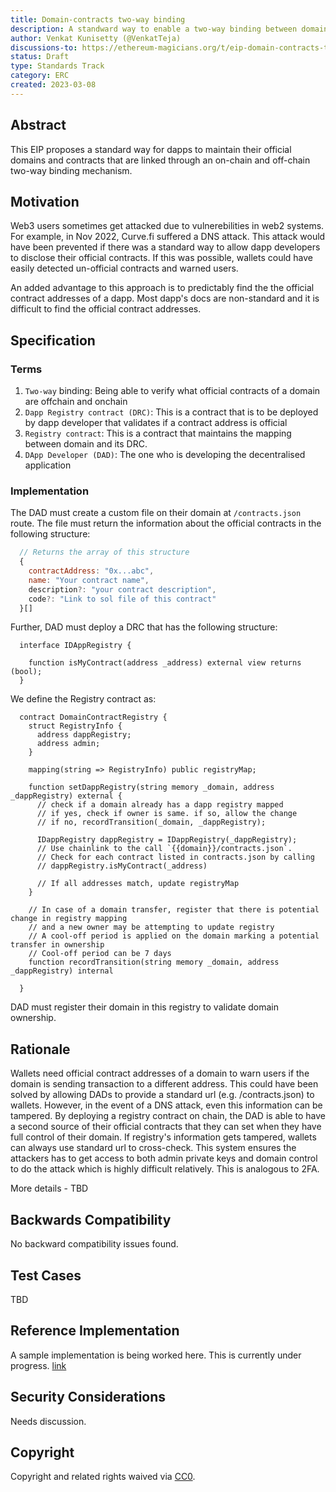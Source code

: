```yaml
---
title: Domain-contracts two-way binding
description: A standward way to enable a two-way binding between domain and its official contracts to prevent DNS attacks
author: Venkat Kunisetty (@VenkatTeja)
discussions-to: https://ethereum-magicians.org/t/eip-domain-contracts-two-way-binding/13209
status: Draft
type: Standards Track
category: ERC
created: 2023-03-08
---
```


## Abstract

This EIP proposes a standard way for dapps to maintain their official domains and contracts that are linked through an on-chain and off-chain two-way binding mechanism. 

## Motivation

Web3 users sometimes get attacked due to vulnerebilities in web2 systems. For example, in Nov 2022, Curve.fi suffered a DNS attack. This attack would have been prevented if there was a standard way to allow dapp developers to disclose their official contracts. If this was possible, wallets could have easily detected un-official contracts and warned users. 
  
An added advantage to this approach is to predictably find the the official contract addresses of a dapp. Most dapp's docs are non-standard and it is difficult to find the official contract addresses.

## Specification

### Terms

  1. `Two-way` binding: Being able to verify what official contracts of a domain are offchain and onchain
  2. `Dapp Registry contract (DRC)`: This is a contract that is to be deployed by dapp developer that validates if a contract address is official
  3. `Registry contract`: This is a contract that maintains the mapping between domain and its DRC.
  4. `DApp Developer (DAD)`: The one who is developing the decentralised application
  
### Implementation

  The DAD must create a custom file on their domain at `/contracts.json` route. The file must return the information about the official contracts in the following structure:
  
  ```javascript
    // Returns the array of this structure
    {
      contractAddress: "0x...abc",
      name: "Your contract name",
      description?: "your contract description",
      code?: "Link to sol file of this contract"
    }[]
  ```
  
  Further, DAD must deploy a DRC that has the following structure:
  
  ```solidity
    interface IDAppRegistry {
      
      function isMyContract(address _address) external view returns (bool);
    }
  ```
  
  We define the Registry contract as:
  
  ```solidity
    contract DomainContractRegistry {
      struct RegistryInfo {
        address dappRegistry;
        address admin;
      }
      
      mapping(string => RegistryInfo) public registryMap;
  
      function setDappRegistry(string memory _domain, address _dappRegistry) external {
        // check if a domain already has a dapp registry mapped
        // if yes, check if owner is same. if so, allow the change
        // if no, recordTransition(_domain, _dappRegistry);
        
        IDappRegistry dappRegistry = IDappRegistry(_dappRegistry);
        // Use chainlink to the call `{{domain}}/contracts.json`. 
        // Check for each contract listed in contracts.json by calling 
        // dappRegistry.isMyContract(_address)
        
        // If all addresses match, update registryMap
      }
      
      // In case of a domain transfer, register that there is potential change in registry mapping
      // and a new owner may be attempting to update registry
      // A cool-off period is applied on the domain marking a potential transfer in ownership
      // Cool-off period can be 7 days
      function recordTransition(string memory _domain, address _dappRegistry) internal
       
    }
  ```
  
  DAD must register their domain in this registry to validate domain ownership. 

## Rationale

Wallets need official contract addresses of a domain to warn users if the domain is sending transaction to a different address. This could have been solved by allowing DADs to provide a standard url (e.g. /contracts.json) to wallets. However, in the event of a DNS attack, even this information can be tampered. By deploying a registry contract on chain, the DAD is able to have a second source of their official contracts that they can set when they have full control of their domain. If registry's information gets tampered, wallets can always use standard url to cross-check. This system ensures the attackers has to get access to both admin private keys and domain control to do the attack which is highly difficult relatively. This is analogous to 2FA. 
  
More details - TBD

## Backwards Compatibility

No backward compatibility issues found.

## Test Cases

TBD

## Reference Implementation

A sample implementation is being worked here. This is currently under progress. [link](https://github.com/Vigilance-DAO/Domain-Contracts-Binding-POC)

## Security Considerations

Needs discussion.

## Copyright

Copyright and related rights waived via [CC0](../LICENSE.md).
